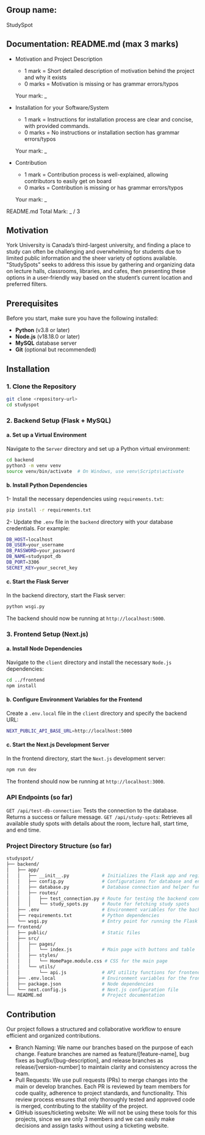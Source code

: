 ## Group name: 
StudySpot

## Documentation: README.md (max 3 marks)
  - Motivation and Project Description
    - 1 mark  = Short detailed description of motivation behind the project and why it exists
    - 0 marks = Motivation is missing or has grammar errors/typos

    Your mark: _

  - Installation for your Software/System
    - 1 mark  = Instructions for installation process are clear and concise, with provided commands.
    - 0 marks = No instructions or installation section has grammar errors/typos

    Your mark: _

  - Contribution
    - 1 mark  = Contribution process is well-explained, allowing contributors to easily get on board
    - 0 marks = Contribution is missing or has grammar errors/typos

    Your mark: _  
   
  README.md Total Mark: _ / 3

## Motivation
York University is Canada’s third-largest university, and finding a place to study can often be challenging and overwhelming for students due to limited public information and the sheer variety of options available. "StudySpots" seeks to address this issue by gathering and organizing data on lecture halls, classrooms, libraries, and cafes, then presenting these options in a user-friendly way based on the student’s current location and preferred filters.

## Prerequisites

Before you start, make sure you have the following installed:

- **Python** (v3.8 or later)
- **Node.js** (v18.18.0 or later)
- **MySQL** database server
- **Git** (optional but recommended)

## Installation

### 1. Clone the Repository

```bash
git clone <repository-url>
cd studyspot
```
### 2. Backend Setup (Flask + MySQL)
#### a. Set up a Virtual Environment
Navigate to the `Server` directory and set up a Python virtual environment:
```bash
cd backend
python3 -m venv venv
source venv/bin/activate  # On Windows, use venv\Scripts\activate
```
#### b. Install Python Dependencies
1- Install the necessary dependencies using `requirements.txt`:
```bash
pip install -r requirements.txt
```

2- Update the `.env` file in the `backend` directory with your database credentials. For example:

```bash
DB_HOST=localhost
DB_USER=your_username
DB_PASSWORD=your_password
DB_NAME=studyspot_db
DB_PORT=3306
SECRET_KEY=your_secret_key
```
#### c. Start the Flask Server
In the backend directory, start the Flask server:
```bash
python wsgi.py
```
The backend should now be running at `http://localhost:5000`.

### 3. Frontend Setup (Next.js)
#### a. Install Node Dependencies
Navigate to the `client` directory and install the necessary `Node.js` dependencies:
```bash
cd ../frontend
npm install
```
#### b. Configure Environment Variables for the Frontend
Create a `.env.local` file in the `client` directory and specify the backend URL:
```bash
NEXT_PUBLIC_API_BASE_URL=http://localhost:5000

```
#### c. Start the Next.js Development Server
In the frontend directory, start the `Next.js` development server:
```bash
npm run dev

```
The frontend should now be running at `http://localhost:3000`.

### API Endpoints (so far)
`GET /api/test-db-connection`: Tests the connection to the database. Returns a success or failure message.
`GET /api/study-spots`: Retrieves all available study spots with details about the room, lecture hall, start time, and end time.

### Project Directory Structure (so far)
```bash
studyspot/
├── backend/
│   ├── app/
│   │   ├── __init__.py            # Initializes the Flask app and registers routes
│   │   ├── config.py              # Configurations for database and environment
│   │   ├── database.py            # Database connection and helper functions
│   │   ├── routes/
│   │   │   ├── test_connection.py # Route for testing the backend connection
│   │   │   └── study_spots.py     # Route for fetching study spots
│   ├── .env                       # Environment variables for the backend
│   ├── requirements.txt           # Python dependencies
│   └── wsgi.py                    # Entry point for running the Flask app
├── frontend/
│   ├── public/                    # Static files
│   ├── src/
│   │   ├── pages/
│   │   │   └── index.js           # Main page with buttons and table
│   │   ├── styles/
│   │   │   └── HomePage.module.css # CSS for the main page
│   │   └── utils/
│   │       └── api.js             # API utility functions for frontend
│   ├── .env.local                 # Environment variables for the frontend
│   ├── package.json               # Node dependencies
│   └── next.config.js             # Next.js configuration file
└── README.md                      # Project documentation
```
## Contribution
Our project follows a structured and collaborative workflow to ensure efficient and organized contributions.
- Branch Naming: We name our branches based on the purpose of each change. Feature branches are named as feature/[feature-name], bug fixes as bugfix/[bug-description], and release branches as release/[version-number] to maintain clarity and consistency across the team.
- Pull Requests: We use pull requests (PRs) to merge changes into the main or develop branches. Each PR is reviewed by team members for code quality, adherence to project standards, and functionality. This review process ensures that only thoroughly tested and approved code is merged, contributing to the stability of the project.
- GitHub issues/ticketing website: We will not be using these tools for this projects, since we are only 3 members and we can easily make decisions and assign tasks without using a ticketing website.






